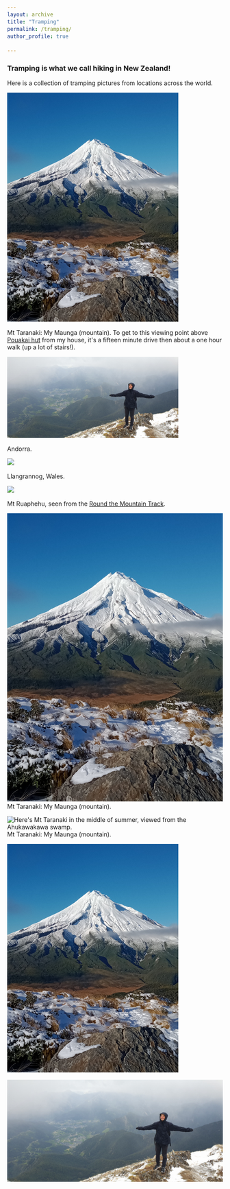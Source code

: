 ```yaml
---
layout: archive
title: "Tramping"
permalink: /tramping/
author_profile: true

---
```



### Tramping is what we call hiking in New Zealand!

Here is a collection of tramping pictures from locations across the world.

<img src="/images/mt_taranaki_snowy.jpg" width="400"/>

Mt Taranaki: My Maunga (mountain). To get to this viewing point above [Pouakai hut](https://www.doc.govt.nz/parks-and-recreation/places-to-go/taranaki/places/egmont-national-park/things-to-do/huts/pouakai-hut/) from my house, it's a fifteen minute drive then about a one hour walk (up a lot of stairs!).

<img src="/images/andorra_mountaing.jpg" width="400"/>

Andorra.

<img src="/images/llangrannog.jpg" width="400"/>

Llangrannog, Wales.

<img src="/images/mt_ruapheu.jpg" width="400"/>

Mt Ruaphehu, seen from the [Round the Mountain Track](https://www.doc.govt.nz/parks-and-recreation/places-to-go/central-north-island/places/tongariro-national-park/things-to-do/tracks/round-the-mountain-track/).



![Mt Taranaki: My Maunga (mountain). From my house, it's only a fifteen minute drive then about a one hour walk (up a lot of stairs!) to get this amazing view above Pouakai Hut.](/images/mt_taranaki_snowy.jpg)
Mt Taranaki: My Maunga (mountain). 

![Here's Mt Taranaki in the middle of summer, viewed from the Ahukawakawa swamp.](/_tramping/mt_taranaki_sunny.jpg)
Mt Taranaki: My Maunga (mountain). 

<img src="/images/mt_taranaki_snowy.jpg" width="400"/>

![In Andorra, 2023.](/_tramping/andorra_mountaing.jpg)


